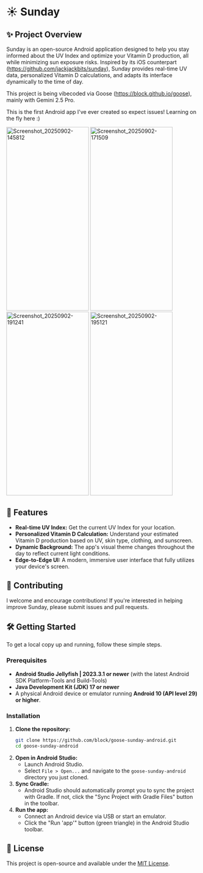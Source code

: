 # ☀️ Sunday

## ✨ Project Overview


Sunday is an open-source Android application designed to help you stay informed about the UV Index and optimize your Vitamin D production, all while minimizing sun exposure risks. Inspired by its iOS counterpart (https://github.com/jackjackbits/sunday), Sunday provides real-time UV data, personalized Vitamin D calculations, and adapts its interface dynamically to the time of day.

This project is being vibecoded via Goose (https://block.github.io/goose), mainly with Gemini 2.5 Pro.

This is the first Android app I've ever created so expect issues! Learning on the fly here :)

<img width="216" height="480" alt="Screenshot_20250902-145812" src="https://github.com/user-attachments/assets/e1cbf60b-fa92-47e3-80e8-7e3a73859dd0" />
<img width="216" height="480" alt="Screenshot_20250902-171509" src="https://github.com/user-attachments/assets/fed62696-f9f7-452f-88be-9ea1f7f72003" />
<img width="216" height="480" alt="Screenshot_20250902-191241" src="https://github.com/user-attachments/assets/392c0c92-826f-47de-9b2b-0b62a0ac0d84" />
<img width="216" height="480" alt="Screenshot_20250902-195121" src="https://github.com/user-attachments/assets/bf522a2a-fbba-44fa-b483-52f57848e3d8" />

## 🚀 Features

*   **Real-time UV Index:** Get the current UV Index for your location.
*   **Personalized Vitamin D Calculation:** Understand your estimated Vitamin D production based on UV, skin type, clothing, and sunscreen.
*   **Dynamic Background:** The app's visual theme changes throughout the day to reflect current light conditions.
*   **Edge-to-Edge UI:** A modern, immersive user interface that fully utilizes your device's screen.
  
## 🤝 Contributing

I welcome and encourage contributions! If you're interested in helping improve Sunday, please submit issues and pull requests.

## 🛠️ Getting Started

To get a local copy up and running, follow these simple steps.

### Prerequisites

*   **Android Studio Jellyfish | 2023.3.1 or newer** (with the latest Android SDK Platform-Tools and Build-Tools)
*   **Java Development Kit (JDK) 17 or newer**
*   A physical Android device or emulator running **Android 10 (API level 29) or higher**.

### Installation

1.  **Clone the repository:**
    ```bash
    git clone https://github.com/block/goose-sunday-android.git
    cd goose-sunday-android
    ```
2.  **Open in Android Studio:**
    *   Launch Android Studio.
    *   Select `File > Open...` and navigate to the `goose-sunday-android` directory you just cloned.
3.  **Sync Gradle:**
    *   Android Studio should automatically prompt you to sync the project with Gradle. If not, click the "Sync Project with Gradle Files" button in the toolbar.
4.  **Run the app:**
    *   Connect an Android device via USB or start an emulator.
    *   Click the "Run 'app'" button (green triangle) in the Android Studio toolbar.

## 📄 License

This project is open-source and available under the [MIT License](LICENSE).
